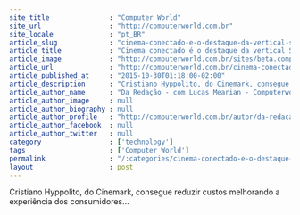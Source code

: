 ```yaml
---
site_title               : "Computer World"
site_url                 : "http://computerworld.com.br"
site_locale              : "pt_BR"
article_slug             : "cinema-conectado-e-o-destaque-da-vertical-servicos"
article_title            : "Cinema conectado é o destaque da vertical Serviços"
article_image            : "http://computerworld.com.br/sites/beta.computerworld.com.br/files/news_articles/cristiano_hyppolito.jpg"
article_url              : "http://computerworld.com.br/cinema-conectado-e-o-destaque-da-vertical-servicos"
article_published_at     : "2015-10-30T01:18:00-02:00"
article_description      : "Cristiano Hyppolito, do Cinemark, consegue reduzir custos melhorando a experiência dos consumidores..."
article_author_name      : "Da Redação - com Lucas Mearian - Computerworld US"
article_author_image     : null
article_author_biography : null
article_author_profile   : "http://computerworld.com.br/autor/da-redacao-com-lucas-mearian-computerworld-usa"
article_author_facebook  : null
article_author_twitter   : null
category                 : ['technology']
tags                     : ['Computer World']
permalink                : "/:categories/cinema-conectado-e-o-destaque-da-vertical-servicos/"
layout                   : post
---
```


Cristiano Hyppolito, do Cinemark, consegue reduzir custos melhorando a experiência dos consumidores...
